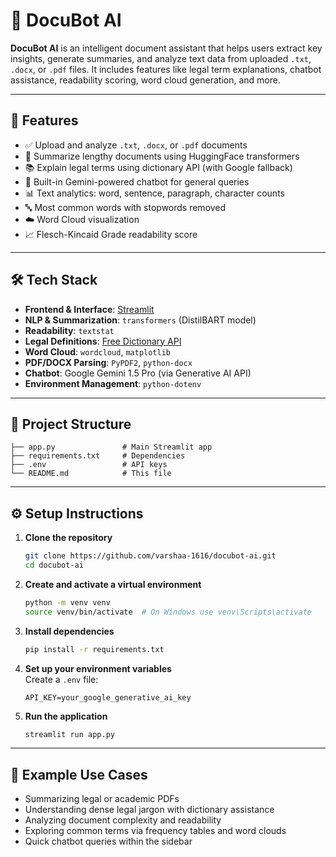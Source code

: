 

# 📑 DocuBot AI

**DocuBot AI** is an intelligent document assistant that helps users extract key insights, generate summaries, and analyze text data from uploaded `.txt`, `.docx`, or `.pdf` files. It includes features like legal term explanations, chatbot assistance, readability scoring, word cloud generation, and more.

---

## 🚀 Features

- ✅ Upload and analyze `.txt`, `.docx`, or `.pdf` documents  
- 📝 Summarize lengthy documents using HuggingFace transformers  
- 📚 Explain legal terms using dictionary API (with Google fallback)  
- 🤖 Built-in Gemini-powered chatbot for general queries  
- 📊 Text analytics: word, sentence, paragraph, character counts  
- 🔤 Most common words with stopwords removed  
- ☁️ Word Cloud visualization  
- 📈 Flesch-Kincaid Grade readability score  

---

## 🛠️ Tech Stack

- **Frontend & Interface**: [Streamlit](https://streamlit.io)  
- **NLP & Summarization**: `transformers` (DistilBART model)  
- **Readability**: `textstat`  
- **Legal Definitions**: [Free Dictionary API](https://dictionaryapi.dev/)  
- **Word Cloud**: `wordcloud`, `matplotlib`  
- **PDF/DOCX Parsing**: `PyPDF2`, `python-docx`  
- **Chatbot**: Google Gemini 1.5 Pro (via Generative AI API)  
- **Environment Management**: `python-dotenv`

---

## 📂 Project Structure

```plaintext
├── app.py               # Main Streamlit app
├── requirements.txt     # Dependencies
├── .env                 # API keys
└── README.md            # This file
```

---

## ⚙️ Setup Instructions

1. **Clone the repository**  
   ```bash
   git clone https://github.com/varshaa-1616/docubot-ai.git
   cd docubot-ai
   ```

2. **Create and activate a virtual environment**  
   ```bash
   python -m venv venv
   source venv/bin/activate  # On Windows use venv\Scripts\activate
   ```

3. **Install dependencies**  
   ```bash
   pip install -r requirements.txt
   ```

4. **Set up your environment variables**  
   Create a `.env` file:
   ```env
   API_KEY=your_google_generative_ai_key
   ```

5. **Run the application**  
   ```bash
   streamlit run app.py
   ```

---

## 🧪 Example Use Cases

- Summarizing legal or academic PDFs  
- Understanding dense legal jargon with dictionary assistance  
- Analyzing document complexity and readability  
- Exploring common terms via frequency tables and word clouds  
- Quick chatbot queries within the sidebar

